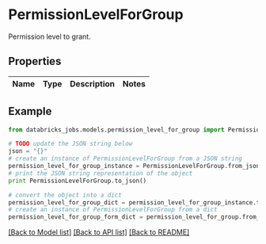 # PermissionLevelForGroup

Permission level to grant.

## Properties
Name | Type | Description | Notes
------------ | ------------- | ------------- | -------------

## Example

```python
from databricks_jobs.models.permission_level_for_group import PermissionLevelForGroup

# TODO update the JSON string below
json = "{}"
# create an instance of PermissionLevelForGroup from a JSON string
permission_level_for_group_instance = PermissionLevelForGroup.from_json(json)
# print the JSON string representation of the object
print PermissionLevelForGroup.to_json()

# convert the object into a dict
permission_level_for_group_dict = permission_level_for_group_instance.to_dict()
# create an instance of PermissionLevelForGroup from a dict
permission_level_for_group_form_dict = permission_level_for_group.from_dict(permission_level_for_group_dict)
```
[[Back to Model list]](../README.md#documentation-for-models) [[Back to API list]](../README.md#documentation-for-api-endpoints) [[Back to README]](../README.md)


